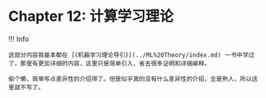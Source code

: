 # Chapter 12: 计算学习理论

!!! Info

    这部分内容我基本都在 [《机器学习理论导引》](../ML%20Theory/index.md) 一书中学过了，那里有更加详细的内容，这里只是简单引入，省去很多证明和详细阐释。

    偷个懒，简单写点差异性的介绍得了。但是似乎真的没有什么差异性的介绍，全是熟人，所以这里就不写了。
